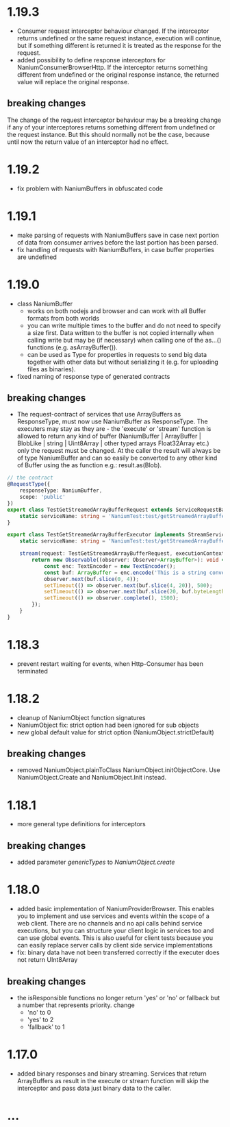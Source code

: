 # 1.19.3

- Consumer request interceptor behaviour changed. If the interceptor returns undefined or the same request instance,
  execution will continue, but if something different is returned it is treated as the response for the request.
- added possibility to define response interceptors for NaniumConsumerBrowserHttp. If the interceptor returns something
  different from undefined or the original response instance, the returned value will replace the original response.

## breaking changes

The change of the request interceptor behaviour may be a breaking change if any of your interceptores returns something
different from undefined or the request instance. But this should normally not be the case, because until now the return
value of an interceptor had no effect.

# 1.19.2

- fix problem with NaniumBuffers in obfuscated code

# 1.19.1

- make parsing of requests with NaniumBuffers save in case next portion of data from consumer arrives before the last
  portion has been parsed.
- fix handling of requests with NaniumBuffers, in case buffer properties are undefined

# 1.19.0

- class NaniumBuffer
    - works on both nodejs and browser and can work with all Buffer formats from both worlds
    - you can write multiple times to the buffer and do not need to specify a size first. Data written to the buffer is
      not copied internally when calling write but may be (if necessary) when calling one of the as...() functions (e.g.
      asArrayBuffer()).
    - can be used as Type for properties in requests to send big data together with other data but without serializing
      it (e.g. for uploading files as binaries).
- fixed naming of response type of generated contracts

## breaking changes

- The request-contract of services that use ArrayBuffers as ResponseType, must now use NaniumBuffer as
  ResponseType. The executers may stay as they are - the 'execute' or 'stream' function is allowed to return any kind of
  buffer (NaniumBuffer | ArrayBuffer | BlobLike | string | Uint8Array | other typed arrays Float32Array etc.) only the
  request must be changed. At the caller the result will always be of type NaniumBuffer and can so easily be converted
  to any other kind of Buffer using the as function e.g.: result.as(Blob).

```ts
// the contract
@RequestType({
	responseType: NaniumBuffer,
	scope: 'public'
})
export class TestGetStreamedArrayBufferRequest extends ServiceRequestBase<void, NaniumBuffer> {
	static serviceName: string = 'NaniumTest:test/getStreamedArrayBuffer';
}

export class TestGetStreamedArrayBufferExecutor implements StreamServiceExecutor<TestGetStreamedArrayBufferRequest, ArrayBuffer> {
	static serviceName: string = 'NaniumTest:test/getStreamedArrayBuffer';

	stream(request: TestGetStreamedArrayBufferRequest, executionContext: ServiceRequestContext): Observable<ArrayBuffer> {
		return new Observable((observer: Observer<ArrayBuffer>): void => {
			const enc: TextEncoder = new TextEncoder();
			const buf: ArrayBuffer = enc.encode('This is a string converted to a Uint8Array');
			observer.next(buf.slice(0, 4));
			setTimeout(() => observer.next(buf.slice(4, 20)), 500);
			setTimeout(() => observer.next(buf.slice(20, buf.byteLength)), 1000);
			setTimeout(() => observer.complete(), 1500);
		});
	}
}

```

# 1.18.3

- prevent restart waiting for events, when Http-Consumer has been terminated

# 1.18.2

- cleanup of NaniumObject function signatures
- NaniumObject fix: strict option had been ignored for sub objects
- new global default value for strict option (NaniumObject.strictDefault)

## breaking changes

- removed NaniumObject.plainToClass NaniumObject.initObjectCore. Use NaniumObject.Create and NaniumObject.Init instead.

# 1.18.1

- more general type definitions for interceptors

## breaking changes

- added parameter *genericTypes* to *NaniumObject.create*

# 1.18.0

- added basic implementation of NaniumProviderBrowser. This enables you to implement and use services and events within
  the scope of a web client. There are no channels and no api calls behind service executions, but you can structure
  your client logic in services too and can use global events. This is also useful for client tests because you can
  easily replace server calls by client side service implementations
- fix: binary data have not been transferred correctly if the executer does not return UInt8Array

## breaking changes

- the isResponsible functions no longer return 'yes' or 'no' or fallback but a number that represents priority.
  change
    - 'no' to 0
    - 'yes' to 2
    - 'fallback' to 1

# 1.17.0

- added binary responses and binary streaming. Services that return ArrayBuffers as result in the execute or stream
  function will skip the interceptor and pass data just binary data to the caller.

# ...
